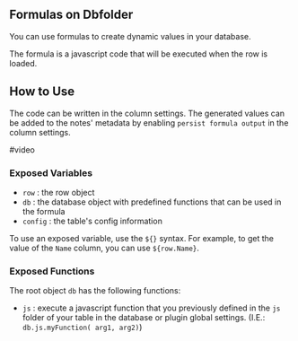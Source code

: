 ## Formulas on Dbfolder

You can use formulas to create dynamic values in your database. 

The formula is a javascript code that will be executed when the row is loaded.

## How to Use

The code can be written in the column settings. The generated values can be added to the notes' metadata by enabling `persist formula output` in the column settings.

#video 

### Exposed Variables

- `row` : the row object
- `db` : the database object with predefined functions that can be used in the formula
- `config` : the table's config information

To use an exposed variable, use the `${}` syntax. For example, to get the value of the `Name` column, you can use `${row.Name}`.

### Exposed Functions

The root object `db` has the following functions:

- `js` : execute a javascript function that you previously defined in the `js` folder of your table in the database or plugin global settings. (I.E.: `db.js.myFunction( arg1, arg2)`)

